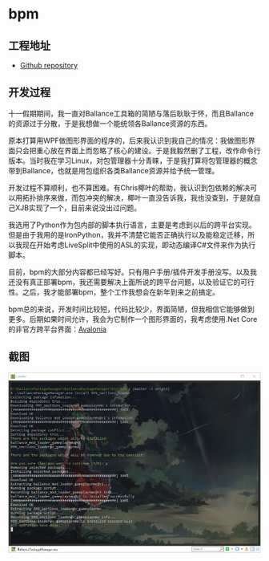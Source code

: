 # bpm

## 工程地址

* [Github repository](https://github.com/yyc12345/bpm)

## 开发过程

十一假期期间，我一直对Ballance工具箱的简陋与落后耿耿于怀，而且Ballance的资源过于分散，于是我想做一个能统领各Ballance资源的东西。

原本打算用WPF做图形界面的程序的，后来我认识到我自己的情况：我做图形界面只会把重心放在界面上而忽略了核心的建设。于是我毅然删了工程，改作命令行版本。当时我在学习Linux，对包管理器十分青睐，于是我打算将包管理器的概念带到Ballance，也就是用包组织各类Ballance资源并给予统一管理。

开发过程不算顺利，也不算困难。有Chris椰叶的帮助，我认识到包依赖的解决可以用拓扑排序来做，而包冲突的解决，椰叶一直没告诉我，我也没查到，于是就自己XJB实现了一个，目前来说没出过问题。

我选用了Python作为包内部的脚本执行语言，主要是考虑到以后的跨平台实现。但是由于我用的是IronPython，我并不清楚它能否正确执行以及能稳定迁移，所以我现在开始考虑LiveSplit中使用的ASL的实现，即动态编译C\#文件来作为执行脚本。

目前，bpm的大部分内容都已经写好。只有用户手册/插件开发手册没写。以及我还没有真正部署bpm，我还需要解决上面所说的跨平台问题，以及验证它的可行性。之后，我才能部署bpm，整个工作我想会在新年到来之前搞定。

bpm总的来说，开发时间比较短，代码比较少，界面简陋，但我相信它能够做到更多。后期如果时间允许，我会为它制作一个图形界面的，我考虑使用.Net Core的非官方跨平台界面：[Avalonia](https://github.com/AvaloniaUI/Avalonia)

## 截图

![bpm](../assets/programming/bpm.png)